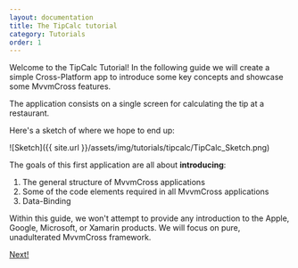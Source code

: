 ```yaml
---
layout: documentation
title: The TipCalc tutorial
category: Tutorials
order: 1
---
```


Welcome to the TipCalc Tutorial! In the following guide we will create a simple Cross-Platform app to introduce some key concepts and showcase some MvvmCross features.

The application consists on a single screen for calculating the tip at a restaurant.

Here's a sketch of where we hope to end up:

![Sketch]({{ site.url }}/assets/img/tutorials/tipcalc/TipCalc_Sketch.png)

The goals of this first application are all about **introducing**:

1. The general structure of MvvmCross applications
2. Some of the code elements required in all MvvmCross applications
3. Data-Binding

Within this guide, we won't attempt to provide any introduction to the Apple, Google, Microsoft, or Xamarin products. We will focus on pure, unadulterated MvvmCross framework.

[Next!](https://www.mvvmcross.com/documentation/tutorials/tipcalc/the-core-project)
